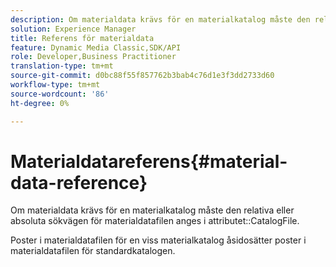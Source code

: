 ```yaml
---
description: Om materialdata krävs för en materialkatalog måste den relativa eller absoluta sökvägen till materialdatafilen anges i attributet CatalogFile.
solution: Experience Manager
title: Referens för materialdata
feature: Dynamic Media Classic,SDK/API
role: Developer,Business Practitioner
translation-type: tm+mt
source-git-commit: d0bc88f55f857762b3bab4c76d1e3f3dd2733d60
workflow-type: tm+mt
source-wordcount: '86'
ht-degree: 0%

---
```



# Materialdatareferens{#material-data-reference}

Om materialdata krävs för en materialkatalog måste den relativa eller absoluta sökvägen för materialdatafilen anges i attributet::CatalogFile.

Poster i materialdatafilen för en viss materialkatalog åsidosätter poster i materialdatafilen för standardkatalogen.
